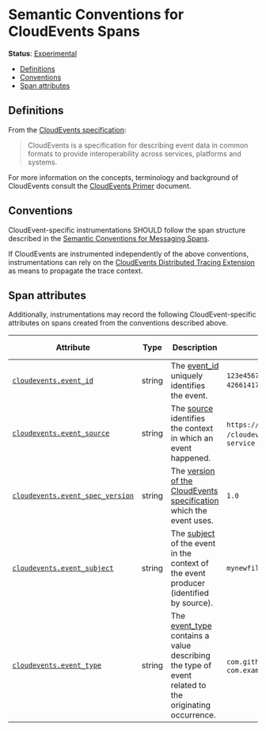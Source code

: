 <!--- Hugo front matter used to generate the website version of this page:
linkTitle: CloudEvents spans
--->

# Semantic Conventions for CloudEvents Spans

**Status**: [Experimental][DocumentStatus]

<!-- prettier-ignore-start -->

<!-- toc -->

- [Definitions](#definitions)
- [Conventions](#conventions)
- [Span attributes](#span-attributes)

<!-- tocstop -->

<!-- prettier-ignore-end -->

## Definitions

From the
[CloudEvents specification](https://github.com/cloudevents/spec/blob/v1.0.2/cloudevents/spec.md#overview):

> CloudEvents is a specification for describing event data in common formats
> to provide interoperability across services, platforms and systems.

For more information on the concepts, terminology and background of CloudEvents
consult the
[CloudEvents Primer](https://github.com/cloudevents/spec/blob/v1.0.2/cloudevents/primer.md)
document.

## Conventions

CloudEvent-specific instrumentations SHOULD follow the span structure described in
the [Semantic Conventions for Messaging Spans](../messaging/messaging-spans.md).

If CloudEvents are instrumented independently of the above conventions,
instrumentations can rely on the
[CloudEvents Distributed Tracing Extension](https://github.com/cloudevents/spec/blob/v1.0.2/cloudevents/extensions/distributed-tracing.md)
as means to propagate the trace context.

## Span attributes

Additionally, instrumentations may record the following CloudEvent-specific
attributes on spans created from the conventions described above.

<!-- prettier-ignore-start -->
<!-- semconv cloudevents -->
<!-- NOTE: THIS TEXT IS AUTOGENERATED. DO NOT EDIT BY HAND. -->
<!-- see templates/registry/markdown/snippet.md.j2 -->
<!-- prettier-ignore-start -->
<!-- markdownlint-capture -->
<!-- markdownlint-disable -->

| Attribute  | Type | Description  | Examples  | [Requirement Level](https://opentelemetry.io/docs/specs/semconv/general/attribute-requirement-level/) | Stability |
|---|---|---|---|---|---|
| [`cloudevents.event_id`](/docs/attributes-registry/cloudevents.md) | string | The [event_id](https://github.com/cloudevents/spec/blob/v1.0.2/cloudevents/spec.md#id) uniquely identifies the event. | `123e4567-e89b-12d3-a456-426614174000`; `0001` | `Required` | ![Experimental](https://img.shields.io/badge/-experimental-blue) |
| [`cloudevents.event_source`](/docs/attributes-registry/cloudevents.md) | string | The [source](https://github.com/cloudevents/spec/blob/v1.0.2/cloudevents/spec.md#source-1) identifies the context in which an event happened. | `https://github.com/cloudevents`; `/cloudevents/spec/pull/123`; `my-service` | `Required` | ![Experimental](https://img.shields.io/badge/-experimental-blue) |
| [`cloudevents.event_spec_version`](/docs/attributes-registry/cloudevents.md) | string | The [version of the CloudEvents specification](https://github.com/cloudevents/spec/blob/v1.0.2/cloudevents/spec.md#specversion) which the event uses. | `1.0` | `Recommended` | ![Experimental](https://img.shields.io/badge/-experimental-blue) |
| [`cloudevents.event_subject`](/docs/attributes-registry/cloudevents.md) | string | The [subject](https://github.com/cloudevents/spec/blob/v1.0.2/cloudevents/spec.md#subject) of the event in the context of the event producer (identified by source). | `mynewfile.jpg` | `Recommended` | ![Experimental](https://img.shields.io/badge/-experimental-blue) |
| [`cloudevents.event_type`](/docs/attributes-registry/cloudevents.md) | string | The [event_type](https://github.com/cloudevents/spec/blob/v1.0.2/cloudevents/spec.md#type) contains a value describing the type of event related to the originating occurrence. | `com.github.pull_request.opened`; `com.example.object.deleted.v2` | `Recommended` | ![Experimental](https://img.shields.io/badge/-experimental-blue) |

<!-- markdownlint-restore -->
<!-- prettier-ignore-end -->
<!-- END AUTOGENERATED TEXT -->
<!-- endsemconv -->
<!-- prettier-ignore-end -->

[DocumentStatus]: https://opentelemetry.io/docs/specs/otel/document-status
